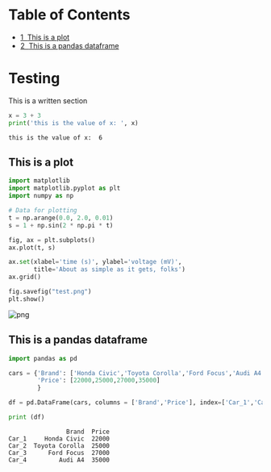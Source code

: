 <h1>Table of Contents<span class="tocSkip"></span></h1>
<div class="toc"><ul class="toc-item"><li><span><a href="#This-is-a-plot" data-toc-modified-id="This-is-a-plot-1"><span class="toc-item-num">1&nbsp;&nbsp;</span>This is a plot</a></span></li><li><span><a href="#This-is-a-pandas-dataframe" data-toc-modified-id="This-is-a-pandas-dataframe-2"><span class="toc-item-num">2&nbsp;&nbsp;</span>This is a pandas dataframe</a></span></li></ul></div>

# Testing

This is a written section


```python
x = 3 + 3
print('this is the value of x: ', x)
```

    this is the value of x:  6
    

## This is a plot


```python
import matplotlib
import matplotlib.pyplot as plt
import numpy as np

# Data for plotting
t = np.arange(0.0, 2.0, 0.01)
s = 1 + np.sin(2 * np.pi * t)

fig, ax = plt.subplots()
ax.plot(t, s)

ax.set(xlabel='time (s)', ylabel='voltage (mV)',
       title='About as simple as it gets, folks')
ax.grid()

fig.savefig("test.png")
plt.show()
```


![png](output_5_0.png)


## This is a pandas dataframe


```python
import pandas as pd

cars = {'Brand': ['Honda Civic','Toyota Corolla','Ford Focus','Audi A4'],
        'Price': [22000,25000,27000,35000]
        }

df = pd.DataFrame(cars, columns = ['Brand','Price'], index=['Car_1','Car_2','Car_3','Car_4'])

print (df)
```

                    Brand  Price
    Car_1     Honda Civic  22000
    Car_2  Toyota Corolla  25000
    Car_3      Ford Focus  27000
    Car_4         Audi A4  35000
    


```python

```
